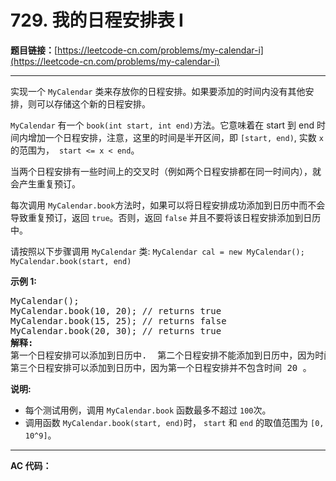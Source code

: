 # 729. 我的日程安排表 I

**题目链接：**[https://leetcode-cn.com/problems/my-calendar-i](https://leetcode-cn.com/problems/my-calendar-i)

---

<div class="content__1Y2H">
 <div class="notranslate">
  <p>实现一个 <code>MyCalendar</code> 类来存放你的日程安排。如果要添加的时间内没有其他安排，则可以存储这个新的日程安排。</p> 
  <p><code>MyCalendar</code> 有一个 <code>book(int start, int end)</code>方法。它意味着在 start 到 end 时间内增加一个日程安排，注意，这里的时间是半开区间，即 <code>[start, end)</code>, 实数&nbsp;<code>x</code> 的范围为， &nbsp;<code>start &lt;= x &lt; end</code>。</p> 
  <p>当两个日程安排有一些时间上的交叉时（例如两个日程安排都在同一时间内），就会产生重复预订。</p> 
  <p>每次调用 <code>MyCalendar.book</code>方法时，如果可以将日程安排成功添加到日历中而不会导致重复预订，返回 <code>true</code>。否则，返回 <code>false</code>&nbsp;并且不要将该日程安排添加到日历中。</p> 
  <p>请按照以下步骤调用 <code>MyCalendar</code> 类: <code>MyCalendar cal = new MyCalendar();</code> <code>MyCalendar.book(start, end)</code></p> 
  <p><strong>示例 1:</strong></p> 
  <pre class="language-text">MyCalendar();
MyCalendar.book(10, 20); // returns true
MyCalendar.book(15, 25); // returns false
MyCalendar.book(20, 30); // returns true
<strong>解释:</strong> 
第一个日程安排可以添加到日历中.  第二个日程安排不能添加到日历中，因为时间 15 已经被第一个日程安排预定了。
第三个日程安排可以添加到日历中，因为第一个日程安排并不包含时间 20 。
</pre> 
  <p><strong>说明:</strong></p> 
  <ul> 
   <li>每个测试用例，调用&nbsp;<code>MyCalendar.book</code>&nbsp;函数最多不超过&nbsp;<code>100</code>次。</li> 
   <li>调用函数&nbsp;<code>MyCalendar.book(start, end)</code>时，&nbsp;<code>start</code> 和&nbsp;<code>end</code> 的取值范围为&nbsp;<code>[0, 10^9]</code>。</li> 
  </ul> 
 </div>
</div>

---

**AC 代码：**

```java

```